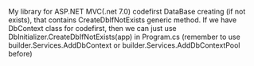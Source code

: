 My library for ASP.NET MVC(.net 7.0) codefirst DataBase creating (if not exists), 
that contains CreateDbIfNotExists generic method.
If we have DbContext class for codefirst, then we can just use DbInitializer.CreateDbIfNotExists<ClassName>(app) in Program.cs (remember to use builder.Services.AddDbContext or builder.Services.AddDbContextPool before)
